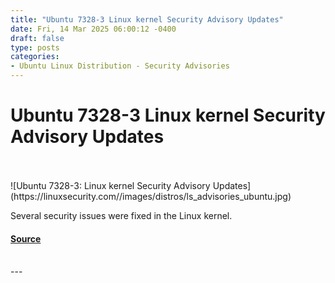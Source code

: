 ```yaml
---
title: "Ubuntu 7328-3 Linux kernel Security Advisory Updates"
date: Fri, 14 Mar 2025 06:00:12 -0400
draft: false
type: posts
categories: 
- Ubuntu Linux Distribution - Security Advisories
---
```

# Ubuntu 7328-3 Linux kernel Security Advisory Updates

<br/>

<br/>
![Ubuntu 7328-3: Linux kernel Security Advisory Updates](https://linuxsecurity.com//images/distros/ls_advisories_ubuntu.jpg)

Several security issues were fixed in the Linux kernel.

#### [Source](https://linuxsecurity.com/advisories/ubuntu/ubuntu-7328-3-linux-kernel-security-advisory-updates-t9keu6tqr66k)

<br/>
---
